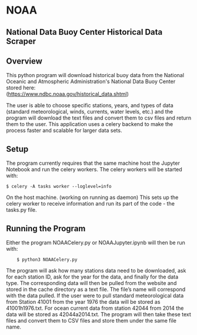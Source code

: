 # NOAA

## National Data Buoy Center Historical Data Scraper


## Overview
This python program will download historical buoy data from the National Oceanic and Atmospheric Administration's National Data Buoy Center stored here:   
(https://www.ndbc.noaa.gov/historical_data.shtml)

The user is able to choose specific stations, years, and types of data (standard meteorological, winds, currents, water levels, etc.) and the program will download the text files and convert them to csv files and return them to the user. This application uses a celery backend to make the process faster and scalable for larger data sets. 

## Setup
The program currently requires that the same machine host the Jupyter Notebook and run the celery workers. The celery workers will be started with:
```
$ celery -A tasks worker --loglevel=info
```
On the host machine. (working on running as daemon) This sets up the celery worker to receive information and run its part of the code - the tasks.py file.

## Running the Program
Either the program NOAACelery.py or NOAAJupyter.ipynb will then be run with:
```
	$ python3 NOAACelery.py
```
The program will ask how many stations data need to be downloaded, ask for each station ID, ask for the year for the data, and finally for the data type. The corresponding data will then be pulled from the website and stored in the cache directory as a text file. The file’s name will correspond with the data pulled. If the user were to pull standard meteorological data from Station 41001 from the year 1976 the data will be stored as 41001h1976.txt. For ocean current data from station 42044 from 2014 the data will be stored as 42044a2014.txt. The program will then take these text files and convert them to CSV files and store them under the same file name.
